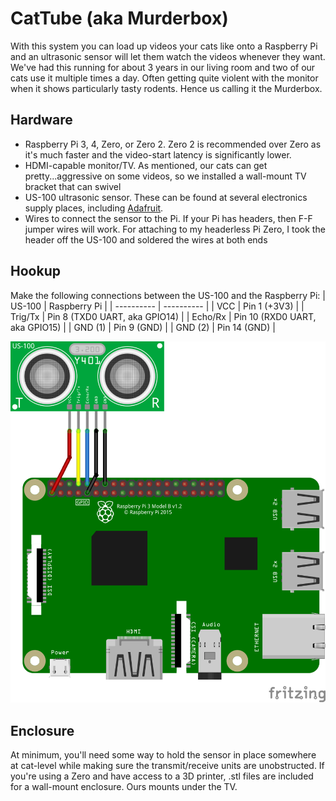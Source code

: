 # CatTube (aka Murderbox)

With this system you can load up videos your cats like onto a Raspberry Pi
and an ultrasonic sensor will let them watch the videos whenever they want.
We've had this running for about 3 years in our living room and two of our
cats use it multiple times a day. Often getting quite violent with the 
monitor when it shows particularly tasty rodents. Hence us calling it the
Murderbox.

## Hardware

- Raspberry Pi 3, 4, Zero, or Zero 2. Zero 2 is recommended over Zero as
it's much faster and the video-start latency is significantly lower.
- HDMI-capable monitor/TV. As mentioned, our cats can get
pretty...aggressive on some videos, so we installed a wall-mount TV bracket
that can swivel
- US-100 ultrasonic sensor. These can be found at several electronics
supply places, including [Adafruit](https://www.adafruit.com/product/4019).
- Wires to connect the sensor to the Pi. If your Pi has headers, then
F-F jumper wires will work. For attaching to my headerless Pi Zero, I
took the header off the US-100 and soldered the wires at both ends

## Hookup

Make the following connections between the US-100 and the Raspberry Pi:
| US-100     | Raspberry Pi |
| ---------- | ---------- |
| VCC        | Pin 1 (+3V3) |
| Trig/Tx    | Pin 8 (TXD0 UART, aka GPIO14) |
| Echo/Rx    | Pin 10 (RXD0 UART, aka GPIO15) |
| GND (1)    | Pin 9 (GND) |
| GND (2)    | Pin 14 (GND) |


![wiring connections between Raspberry Pi and US-100](images/murderbox-hookup.png)

## Enclosure

At minimum, you'll need some way to hold the sensor in place somewhere
at cat-level while making sure the transmit/receive units are unobstructed.
If you're using a Zero and have access to a 3D printer, .stl files are
included for a wall-mount enclosure. Ours mounts under the TV.

